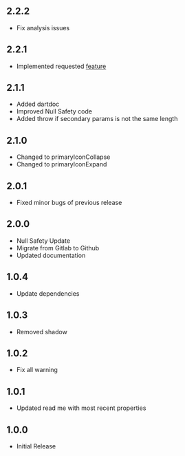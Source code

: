 ## 2.2.2
- Fix analysis issues

## 2.2.1

* Implemented requested [feature](https://github.com/lcsvcn/speed_dial_fab/issues/1)

## 2.1.1
* Added dartdoc
* Improved Null Safety code
* Added throw if secondary params is not the same length

## 2.1.0
* Changed to primaryIconCollapse
* Changed to primaryIconExpand

## 2.0.1

* Fixed minor bugs of previous release

## 2.0.0

* Null Safety Update
* Migrate from Gitlab to Github
* Updated documentation

## 1.0.4

* Update dependencies

## 1.0.3

* Removed shadow

## 1.0.2

* Fix all warning

## 1.0.1

* Updated read me with most recent properties

## 1.0.0

* Initial Release

